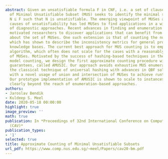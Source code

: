 ```yaml
---
abstract: Given an unsatisfiable formula F in CNF, i.e. a set of clauses, the problem
  of Minimal Unsatisfiable Subset (MUS) seeks to identify the minimal subset of clauses
  N ⊆ F such that N is unsatisfiable. The emerging viewpoint of MUSes as the root
  causes of unsatisfiability has led MUSes to find applications in a wide variety
  of diagnostic approaches. Recent advances in finding and enumeration of MUSes have
  motivated researchers to discover applications that can benefit from rich information
  about the set of MUSes. One such extension is that of counting the number of MUSes,
  which has shown to describe the inconsistency metrics for general propositional
  knowledge bases. The current best approach for MUS counting is to employ a MUS enumeration
  algorithm, which often does not scale for the cases with a reasonably large number
  of MUSes. Motivated by the success of hashing-based techniques in the context of
  model counting, we design the first approximate counting procedure with (epsilon,delta)
  guarantees, called AMUSIC. Our approach avoids exhaustive MUS enumeration by combining
  the classical technique of universal hashing with advances in QBF solvers along
  with a novel usage of union and intersection of MUSes to achieve runtime efficiency.
  Our prototype implementation of AMUSIC is shown to scale to instances that were
  clearly beyond the reach of enumeration-based approaches.
authors:
- Jaroslav Bendik
- Kuldeep S. Meel
date: 2020-05-18 00:00:00
highlight: true
image_preview: ''
math: true
publication: In *Proceedings of 32nd International Conference on Computer-Aided Verification
  (CAV)*
publication_types:
- '1'
selected: true
title: Approximate Counting of Minimal Unsatisfiable Subsets
url_pdf: https://www.comp.nus.edu.sg/~meel/Papers/cav20-bm.pdf
---
```


